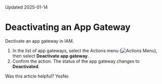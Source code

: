 Updated 2025-01-14
# Deactivating an App Gateway
Dectivate an app gateway in IAM.
  1. In the list of app gateways, select the Actions menu (![Actions Menu](https://docs.oracle.com/en-us/iaas/Content/libraries/global-images/actions-menu.png)), then select **Deactivate app gateway**.
  2. Confirm the action.
The status of the app gateway changes to **Deactivated**.


Was this article helpful?
YesNo

